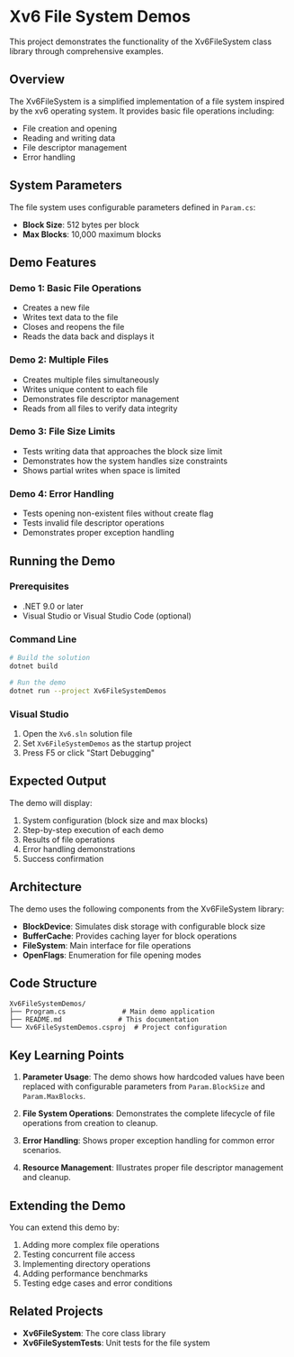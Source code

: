 # Xv6 File System Demos

This project demonstrates the functionality of the Xv6FileSystem class library through comprehensive examples.

## Overview

The Xv6FileSystem is a simplified implementation of a file system inspired by the xv6 operating system. It provides basic file operations including:

- File creation and opening
- Reading and writing data
- File descriptor management
- Error handling

## System Parameters

The file system uses configurable parameters defined in `Param.cs`:

- **Block Size**: 512 bytes per block
- **Max Blocks**: 10,000 maximum blocks

## Demo Features

### Demo 1: Basic File Operations
- Creates a new file
- Writes text data to the file
- Closes and reopens the file
- Reads the data back and displays it

### Demo 2: Multiple Files
- Creates multiple files simultaneously
- Writes unique content to each file
- Demonstrates file descriptor management
- Reads from all files to verify data integrity

### Demo 3: File Size Limits
- Tests writing data that approaches the block size limit
- Demonstrates how the system handles size constraints
- Shows partial writes when space is limited

### Demo 4: Error Handling
- Tests opening non-existent files without create flag
- Tests invalid file descriptor operations
- Demonstrates proper exception handling

## Running the Demo

### Prerequisites
- .NET 9.0 or later
- Visual Studio or Visual Studio Code (optional)

### Command Line
```bash
# Build the solution
dotnet build

# Run the demo
dotnet run --project Xv6FileSystemDemos
```

### Visual Studio
1. Open the `Xv6.sln` solution file
2. Set `Xv6FileSystemDemos` as the startup project
3. Press F5 or click "Start Debugging"

## Expected Output

The demo will display:
1. System configuration (block size and max blocks)
2. Step-by-step execution of each demo
3. Results of file operations
4. Error handling demonstrations
5. Success confirmation

## Architecture

The demo uses the following components from the Xv6FileSystem library:

- **BlockDevice**: Simulates disk storage with configurable block size
- **BufferCache**: Provides caching layer for block operations
- **FileSystem**: Main interface for file operations
- **OpenFlags**: Enumeration for file opening modes

## Code Structure

```
Xv6FileSystemDemos/
├── Program.cs              # Main demo application
├── README.md              # This documentation
└── Xv6FileSystemDemos.csproj  # Project configuration
```

## Key Learning Points

1. **Parameter Usage**: The demo shows how hardcoded values have been replaced with configurable parameters from `Param.BlockSize` and `Param.MaxBlocks`.

2. **File System Operations**: Demonstrates the complete lifecycle of file operations from creation to cleanup.

3. **Error Handling**: Shows proper exception handling for common error scenarios.

4. **Resource Management**: Illustrates proper file descriptor management and cleanup.

## Extending the Demo

You can extend this demo by:

1. Adding more complex file operations
2. Testing concurrent file access
3. Implementing directory operations
4. Adding performance benchmarks
5. Testing edge cases and error conditions

## Related Projects

- **Xv6FileSystem**: The core class library
- **Xv6FileSystemTests**: Unit tests for the file system
